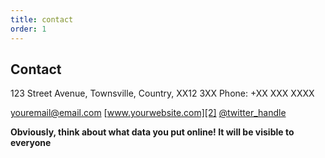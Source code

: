 ```yaml
---
title: contact
order: 1
---
```


## Contact
 
123 Street Avenue, Townsville, Country, XX12 3XX
Phone: +XX XXX XXXX

[youremail@email.com][1]
[www.yourwebsite.com][2]
[@twitter_handle][3]

**Obviously, think about what data you put online! It will be visible to everyone**

[1]:	mailto:youremail@email.com
[2]:	https://www.yourwebsite.com
[3]:	https://twitter.com/twitter_handle
